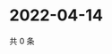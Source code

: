 # 2022-04-14

共 0 条

<!-- BEGIN WEIBO -->
<!-- 最后更新时间 Thu Apr 14 2022 13:00:42 GMT+0800 (China Standard Time) -->

<!-- END WEIBO -->
